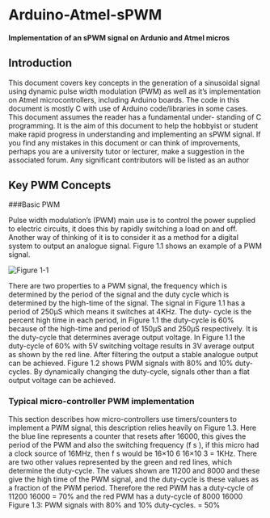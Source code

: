 # Arduino-Atmel-sPWM

#### Implementation of an sPWM signal on Ardunio and Atmel micros

## Introduction

This document covers key concepts in the generation of a sinusoidal signal using dynamic
pulse width modulation (PWM) as well as it’s implementation on Atmel microcontrollers,
including Arduino boards. The code in this document is mostly C with use of Arduino
code/libraries in some cases. This document assumes the reader has a fundamental under-
standing of C programming.
It is the aim of this document to help the hobbyist or student make rapid progress
in understanding and implementing an sPWM signal. If you find any mistakes in this
document or can think of improvements, perhaps you are a university tutor or lecturer,
make a suggestion in the associated forum. Any significant contributors will be listed as an
author

## Key PWM Concepts
###Basic PWM

Pulse width modulation’s (PWM) main use is to control the power supplied to electric
circuits, it does this by rapidly switching a load on and off. Another way of thinking of it
is to consider it as a method for a digital system to output an analogue signal. Figure 1.1
shows an example of a PWM signal.

![Figure 1-1](https://github.com/Terbytes/Arduino-Atmel-sPWM/blob/master/im/basicPWM_3.png?raw=true "Figure 1.1")

There are two properties to a PWM signal, the frequency which is determined by the
period of the signal and the duty cycle which is determined by the high-time of the signal.
The signal in Figure 1.1 has a period of 250μS which means it switches at 4KHz. The duty-
cycle is the percent high time in each period, in Figure 1.1 the duty-cycle is 60% because
of the high-time and period of 150μS and 250μS respectively. It is the duty-cycle that
determines average output voltage. In Figure 1.1 the duty-cycle of 60% with 5V switching
voltage results in 3V average output as shown by the red line. After filtering the output a
stable analogue output can be achieved. Figure 1.2 shows PWM signals with 80% and 10%
duty-cycles.
By dynamically changing the duty-cycle, signals other than a flat output voltage can
be achieved.

### Typical micro-controller PWM implementation

This section describes how micro-controllers use timers/counters to implement a PWM
signal, this description relies heavily on Figure 1.3. Here the blue line represents a counter
that resets after 16000, this gives the period of the PWM and also the switching frequency
(f s ), if this micro had a clock source of 16MHz, then f s would be
16×10 6
16×10 3
= 1KHz. There are
two other values represented by the green and red lines, which determine the duty-cycle.
The values shown are 11200 and 8000 and these give the high time of the PWM signal, and
the duty-cycle is these values as a fraction of the PWM period. Therefore the red PWM
has a duty-cycle of
11200
16000
= 70% and the red PWM has a duty-cycle of
8000
16000
Figure 1.3: PWM signals with 80% and 10% duty-cycles.
= 50%